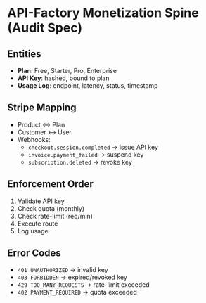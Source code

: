 # API-Factory Monetization Spine (Audit Spec)

## Entities
- **Plan**: Free, Starter, Pro, Enterprise
- **API Key**: hashed, bound to plan
- **Usage Log**: endpoint, latency, status, timestamp

## Stripe Mapping
- Product ↔ Plan
- Customer ↔ User
- Webhooks:
  - `checkout.session.completed` → issue API key
  - `invoice.payment_failed` → suspend key
  - `subscription.deleted` → revoke key

## Enforcement Order
1. Validate API key
2. Check quota (monthly)
3. Check rate-limit (req/min)
4. Execute route
5. Log usage

## Error Codes
- `401 UNAUTHORIZED` → invalid key
- `403 FORBIDDEN` → expired/revoked key
- `429 TOO_MANY_REQUESTS` → rate-limit exceeded
- `402 PAYMENT_REQUIRED` → quota exceeded
